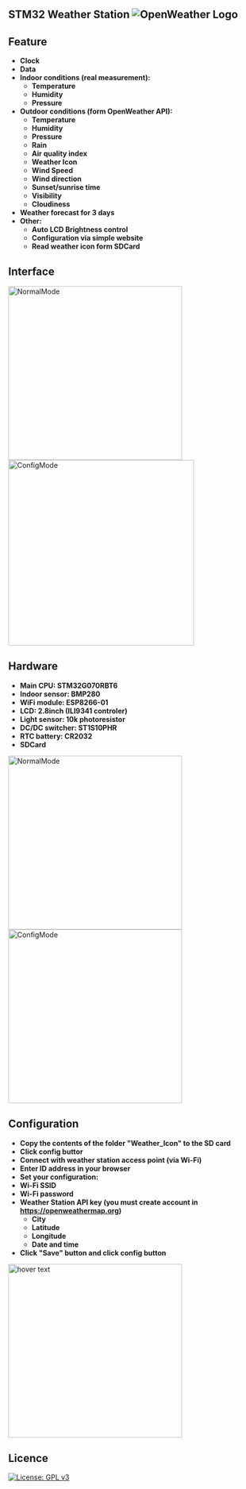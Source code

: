 ## STM32 Weather Station ![OpenWeather Logo](https://raw.githubusercontent.com/PUrban96/Weather-Station/master/Weather_Icon/10d%402x.png)


## Feature 
* **Clock**
* **Data**
* **Indoor conditions (real measurement):**
    - **Temperature**
    - **Humidity**
    - **Pressure**
* **Outdoor conditions (form OpenWeather API):**
    - **Temperature**
    - **Humidity**
    - **Pressure**
    - **Rain**
    - **Air quality index**
    - **Weather Icon**
    - **Wind Speed**
    - **Wind direction**
    - **Sunset/sunrise time**
    - **Visibility**
    - **Cloudiness**
* **Weather forecast for 3 days**
* **Other:**
	- **Auto LCD Brightness control**
	- **Configuration via simple website**
	- **Read weather icon form SDCard**

## Interface

<p align="left">
  <img src="https://raw.githubusercontent.com/PUrban96/Weather-Station/master/Foto_Interface/NORMAL_MODE.jpg" width="350" title="NormalMode">
  <img src="https://raw.githubusercontent.com/PUrban96/Weather-Station/master/Foto_Interface/CONFIG_MODE.jpg" width="374" alt="ConfigMode">
</p>

## Hardware 
* **Main CPU: STM32G070RBT6**
* **Indoor sensor: BMP280**
* **WiFi module: ESP8266-01**
* **LCD: 2.8inch (ILI9341 controler)**
* **Light sensor: 10k photoresistor**
* **DC/DC switcher: ST1S10PHR**
* **RTC battery: CR2032**
* **SDCard**

<p align="left">
  <img src="https://raw.githubusercontent.com/PUrban96/Weather-Station/master/Foto_Hardware/PCB_BOTTOM.jpg" width="350" title="NormalMode">
  <img src="https://raw.githubusercontent.com/PUrban96/Weather-Station/master/Foto_Hardware/PCB_TOP.jpg" width="350" alt="ConfigMode">
</p>


## Configuration
* **Copy the contents of the folder "Weather_Icon" to the SD card**
* **Click config buttor**
* **Connect with weather station access point (via Wi-Fi)**
* **Enter ID address in your browser**
* **Set your configuration:**
* **Wi-Fi SSID**
* **Wi-Fi password**
* **Weather Station API key (you must create account in https://openweathermap.org)**
    - **City**
	- **Latitude**
	- **Longitude**
	- **Date and time**
* **Click "Save" button and click config button**

<p align="left">
  <img src="https://raw.githubusercontent.com/PUrban96/Weather-Station/master/Foto_Interface/CONFIG_PAGE.jpg" width="350" title="hover text">
</p>

## Licence

[![License: GPL v3](https://img.shields.io/badge/License-GPLv3-blue.svg)](https://www.gnu.org/licenses/gpl-3.0)